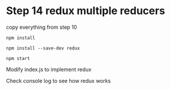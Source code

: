 # Step 14 redux multiple reducers

copy everything from step 10

`npm install`

`npm install --save-dev redux`

`npm start`

Modify index.js to implement redux

Check console log to see how redux works

